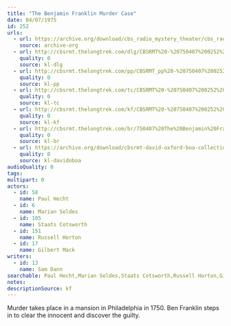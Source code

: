 ```yaml
---
title: "The Benjamin Franklin Murder Case"
date: 04/07/1975
id: 252
urls: 
  - url: https://archive.org/download/cbs_radio_mystery_theater/cbs_radio_mystery_theater-0251-0300.zip/cbs_radio_mystery_theater-0251-0300%2Fcbsrmt_0252_the_benjamin_franklin_murder_case.mp3
    source: archive-org
  - url: http://cbsrmt.thelongtrek.com/dlg/CBSRMT%20-%20750407%200252%20The%20Benjamin%20Franklin%20Murder%20Case.mp3
    quality: 0
    source: kl-dlg
  - url: http://cbsrmt.thelongtrek.com/pp/CBSRMT_pp%20-%20750407%200252%20The%20Benjamin%20Franklin%20Murder%20Case.mp3
    quality: 0
    source: kl-pp
  - url: http://cbsrmt.thelongtrek.com/tc/CBSRMT%20-%20750407%200252%20The%20Benjamin%20Franklin%20Murder%20Case_tc.mp3
    quality: 0
    source: kl-tc
  - url: http://cbsrmt.thelongtrek.com/kf/CBSRMT%20-%20750407%200252%20The%20Benjamin%20Franklin%20Murder%20Case_kf.mp3
    quality: 0
    source: kl-kf
  - url: http://cbsrmt.thelongtrek.com/br/750407%20The%20Benjamin%20Franklin%20Murder%20Case%20-%20WOR.mp3
    quality: 0
    source: kl-br
  - url: https://archive.org/download/cbsrmt-david-oxford-boa-collection/CBSRMT-750407-0252-The-Benjamin-Franklin-Murder-Case-(64-44)_kf-{BoA}.mp3
    quality: 0
    source: kl-davidoboa
audioQuality: 0
tags: 
multipart: 0
actors:  
  - id: 58
    name: Paul Hecht  
  - id: 6
    name: Marian Seldes  
  - id: 105
    name: Staats Cotsworth  
  - id: 151
    name: Russell Horton  
  - id: 17
    name: Gilbert Mack
writers:  
  - id: 13
    name: Sam Dann
searchable: Paul Hecht,Marian Seldes,Staats Cotsworth,Russell Horton,Gilbert Mack Sam Dann
notes: 
descriptionSource: kf
---
```

Murder takes place in a mansion in Philadelphia in 1750. Ben Franklin steps in to clear the innocent and discover the guilty.